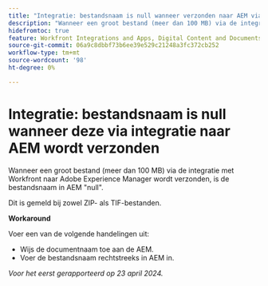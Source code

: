 ```yaml
---
title: "Integratie: bestandsnaam is null wanneer verzonden naar AEM via integratie"
description: "Wanneer een groot bestand (meer dan 100 MB) via de integratie met Workfront naar Adobe Experience Manager wordt verzonden, is de bestandsnaam in AEM null. "
hidefromtoc: true
feature: Workfront Integrations and Apps, Digital Content and Documents
source-git-commit: 06a9c8dbbf73b6ee39e529c21248a3fc372cb252
workflow-type: tm+mt
source-wordcount: '98'
ht-degree: 0%

---
```



# Integratie: bestandsnaam is null wanneer deze via integratie naar AEM wordt verzonden

Wanneer een groot bestand (meer dan 100 MB) via de integratie met Workfront naar Adobe Experience Manager wordt verzonden, is de bestandsnaam in AEM &quot;null&quot;.

Dit is gemeld bij zowel ZIP- als TIF-bestanden.

**Workaround**

Voer een van de volgende handelingen uit:

* Wijs de documentnaam toe aan de AEM.
* Voer de bestandsnaam rechtstreeks in AEM in.

_Voor het eerst gerapporteerd op 23 april 2024._
